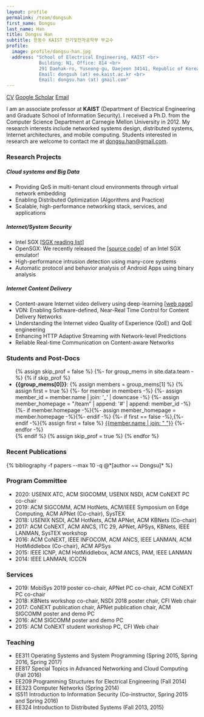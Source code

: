 ```yaml
---
layout: profile
permalink: /team/dongsuh
first_name: Dongsu
last_name: Han
title: Dongsu Han
subtitle: 한동수 KAIST 전기및전자공학부 부교수
profile: 
  image: profile/dongsu-han.jpg
  address: "School of Electrical Engineering, KAIST <br>
            Building: N1, Office: 814 <br>
            291 Daehak-ro, Yuseong-gu, Daejeon 34141, Republic of Korea<br>
            Email: dongsuh (at) ee.kaist.ac.kr <br>
            Email: dongsu.han (at) gmail.com"
---
```

<p class="profile-buttons">
    <a class="btn z-depth-0" href="/assets/profile/dongsuh/HAN-CV.pdf">CV</a>
    <a class="btn z-depth-0" href="https://scholar.google.co.kr/citations?user=NMggRxkAAAAJ">Google Scholar</a>
    <a class="btn z-depth-0" href="mailto:dongsu.han@gmail.com">Email</a>
</p>




I am an associate professor at **KAIST** (Department of Electrical Engineering and Graduate School of Information Security). I received a Ph.D. from the Computer Science Department at Carnegie Mellon University in 2012. My research interests include networked systems design, distributed systems, Internet architectures, and mobile computing. Students interested in research are welcome to contact me at <dongsu.han@gmail.com>.

### Research Projects
##### Cloud systems and Big Data
 - Providing QoS in multi-tenant cloud environments through virtual network embedding
 - Enabling Distributed Optimization (Algorithms and Practice)
 - Scalable, high-performance networking stack, services, and applications

##### Internet/System Security
- Intel SGX \[[SGX reading list](https://docs.google.com/document/d/e/2PACX-1vQmwVAEA8p2BsCRoajcE4RKqwEmdReUZHavRePz4iN-2tdy_yQxGaO4oCfXmXlNmKry9GA3pgti6sYq/pub)\]
- OpenSGX: We recently released the \[[source code](https://github.com/sslab-gatech/opensgx)\] of an Intel SGX emulator!
- High-performance intrusion detection using many-core systems
- Automatic protocol and behavior analysis of Android Apps using binary analysis

##### Internet Content Delivery
- Content-aware Internet video delivery using deep-learning \[[web page](http://web.inalab.net/~nas/)\]
- VDN: Enabling Software-defined, Near-Real Time Control for Content Delivery Networks
- Understanding the Internet video Quality of Experience (QoE) and QoE engineering
- Enhancing HTTP Adaptive Streaming with Network-level Predictions
- Reliable Real-time Communication on Content-aware Networks

### Students and Post-Docs
<ul>
{% assign skip_prof = false %}
{%- for group_mems in site.data.team -%}
    {% if skip_prof %}
        <li><b>{{group_mems[0]}}</b>: 
        {% assign members = group_mems[1] %}
        {% assign first = true %}
        {%- for member in members -%}
            {%- assign member_id = member.name | join: '_' | downcase -%}
            {%- assign member_homepage = "/team" | append: '#' | append: member_id -%}
            {%- if member.homepage -%}{%- assign member_homepage = member.homepage -%}{%- endif -%}
            {%- if first == false -%},{%- endif -%}{% assign first = false %} <a href="{{member_homepage}}">{{member.name | join: " "}}</a>
        {%- endfor -%}
        </li>
    {% endif %}
    {% assign skip_prof = true %}
{% endfor %}
</ul>

### Recent Publications
<div class="publications inline">
{% bibliography -f papers --max 10 -q @*[author ~= Dongsu]* %}
</div>

### Program Committee
- 2020: USENIX ATC, ACM SIGCOMM, USENIX NSDI, ACM CoNEXT PC co-chair
- 2019: ACM SIGCOMM, ACM HotNets, ACM/IEEE Symposium on Edge Computing, ACM APNet (Co-chair), SysTEX
- 2018: USENIX NSDI, ACM HotNets, ACM APNet, ACM KBNets (Co-chair)
- 2017: ACM CoNEXT, ACM ANCS, ITC 29, APNet, APSys, KBNets, IEEE LANMAN, SysTEX workshop
- 2016: ACM CoNEXT, IEEE INFOCOM, ACM ANCS, IEEE LANMAN, ACM HotMiddlebox (Co-chair), ACM APSys
- 2015: IEEE ICNP, ACM HotMiddlebox, ACM ANCS, PAM, IEEE LANMAN
- 2014: IEEE LANMAN, ICCCN

### Services
- 2019: MobiSys 2019 poster co-chair, APNet PC co-chair, ACM CoNEXT PC co-chair
- 2018: KBNets workshop co-chair, NSDI 2018 poster chair, CFI Web chair
- 2017: CoNEXT publication chair, APNet publication chair, ACM SIGCOMM poster and demo PC
- 2016: ACM SIGCOMM poster and demo PC
- 2015: ACM CoNEXT student workshop PC, CFI Web chair

### Teaching
- EE311 Operating Systems and System Programming (Spring 2015, Spring 2016, Spring 2017)
- EE817 Special Topics in Advanced Networking and Cloud Computing (Fall 2016)
- EE209 Programming Structures for Electrical Engineering (Fall 2014)
- EE323 Computer Networks (Spring 2014)
- IS511 Introduction to Information Security (Co-instructor, Spring 2015 and Spring 2016)
- EE324 Introduction to Distributed Systems (Fall 2013, 2015)